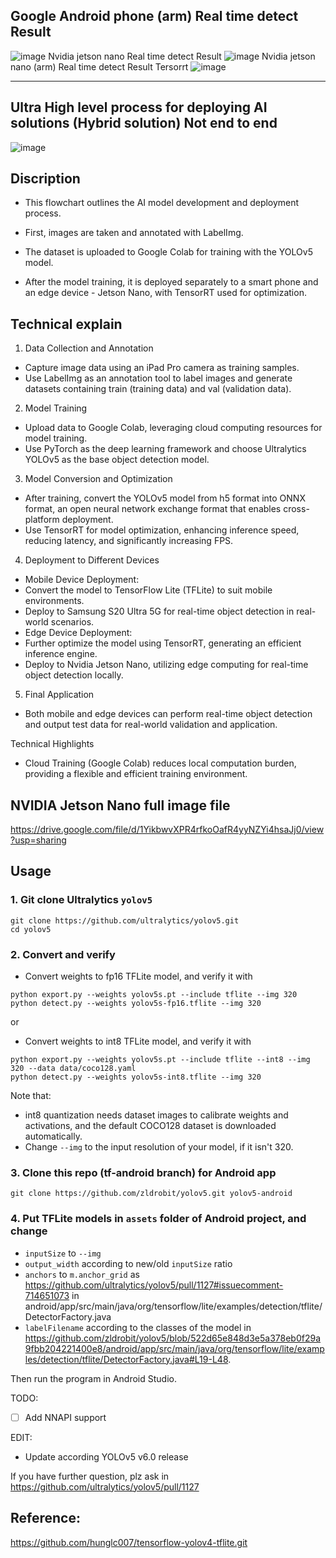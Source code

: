 Google Android phone (arm) Real time detect Result 
---
![image](https://github.com/shemberlin/tray_tfinnovator/blob/3331315961ff6e7c102409392a84e3ddebb1591c/gif/result.gif)
Nvidia jetson nano Real time detect Result 
![image](https://github.com/shemberlin/tray_tfinnovator/blob/fb9aaae852c774fbe2067c803f81115308349664/gif/real_time_detectation_nvidia_jetson_nano.gif)
Nvidia jetson nano (arm) Real time detect Result Tersorrt
![image](https://github.com/shemberlin/tray_tfinnovator/blob/3331315961ff6e7c102409392a84e3ddebb1591c/gif/real_time_detectation_nvidia_jetson_nano_tensorrt.gif)

---
## Ultra High level process for deploying AI solutions (Hybrid solution) Not end to end
![image](https://github.com/shemberlin/tray_tfinnovator/blob/961e97bafc864278c83792271f03c61601eac4b1/gif/ultra_high_level_process_for_deploying_AI_solution.gif)

## Discription
*	This flowchart outlines the AI model development and deployment process. 

*	First, images are taken and annotated with LabelImg. 

*	The dataset is uploaded to Google Colab for training with the YOLOv5 model.

*	After the model training, it is deployed separately to a smart phone and an edge device - Jetson Nano, with TensorRT used for optimization. 
## Technical explain

1. Data Collection and Annotation
*	Capture image data using an iPad Pro camera as training samples.
*	Use LabelImg as an annotation tool to label images and generate datasets containing train (training data) and val (validation data).

2. Model Training
*	Upload data to Google Colab, leveraging cloud computing resources for model training.
*	Use PyTorch as the deep learning framework and choose Ultralytics YOLOv5 as the base object detection model.

3. Model Conversion and Optimization
*	After training, convert the YOLOv5 model from h5 format into ONNX format, an open neural network exchange format that enables cross-platform deployment.
*	Use TensorRT for model optimization, enhancing inference speed, reducing latency, and significantly increasing FPS.

4. Deployment to Different Devices
*	Mobile Device Deployment:
*	Convert the model to TensorFlow Lite (TFLite) to suit mobile environments.
*	Deploy to Samsung S20 Ultra 5G for real-time object detection in real-world scenarios.
*	Edge Device Deployment:
*	Further optimize the model using TensorRT, generating an efficient inference engine.
*	Deploy to Nvidia Jetson Nano, utilizing edge computing for real-time object detection locally.

5. Final Application
*	Both mobile and edge devices can perform real-time object detection and output test data for real-world validation and application.

Technical Highlights
*	Cloud Training (Google Colab) reduces local computation burden, providing a flexible and efficient training environment.


## NVIDIA Jetson Nano full image file
https://drive.google.com/file/d/1YikbwvXPR4rfkoOafR4yyNZYi4hsaJj0/view?usp=sharing
## Usage
### 1. Git clone Ultralytics `yolov5`
```
git clone https://github.com/ultralytics/yolov5.git
cd yolov5
```

### 2. Convert and verify
- Convert weights to fp16 TFLite model, and verify it with
```
python export.py --weights yolov5s.pt --include tflite --img 320
python detect.py --weights yolov5s-fp16.tflite --img 320
```
or 
- Convert weights to int8 TFLite model, and verify it with
```
python export.py --weights yolov5s.pt --include tflite --int8 --img 320 --data data/coco128.yaml
python detect.py --weights yolov5s-int8.tflite --img 320
```
Note that:
* int8 quantization needs dataset images to calibrate weights and activations, and the default COCO128 dataset is downloaded automatically.
* Change `--img` to the input resolution of your model, if it isn't 320. 

### 3. Clone this repo (tf-android branch) for Android app
```
git clone https://github.com/zldrobit/yolov5.git yolov5-android
```

### 4. Put TFLite models in `assets` folder of Android project, and change 
- `inputSize` to `--img`
- `output_width` according to new/old `inputSize` ratio
- `anchors` to `m.anchor_grid` as https://github.com/ultralytics/yolov5/pull/1127#issuecomment-714651073 
in android/app/src/main/java/org/tensorflow/lite/examples/detection/tflite/DetectorFactory.java
- `labelFilename` according to the classes of the model
in https://github.com/zldrobit/yolov5/blob/522d65e848d3e5a378eb0f29a9fbb204221400e8/android/app/src/main/java/org/tensorflow/lite/examples/detection/tflite/DetectorFactory.java#L19-L48. 

Then run the program in Android Studio.

TODO:
- [ ] Add NNAPI support

EDIT: 
- Update according YOLOv5 v6.0 release

If you have further question, plz ask in https://github.com/ultralytics/yolov5/pull/1127

## Reference:
https://github.com/hunglc007/tensorflow-yolov4-tflite.git
